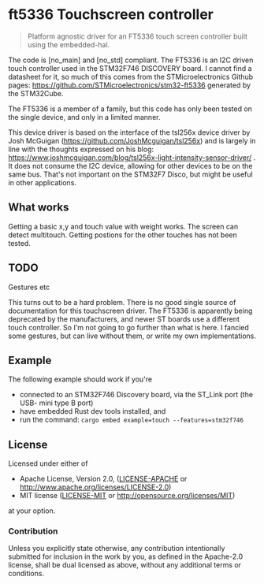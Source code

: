 # ft5336 Touchscreen controller 
<!-- [![Docs](https://img.shields.io/crates/v/tsl256x.svg)](https://crates.io/crates/tsl256x) [![Docs](https://docs.rs/tsl256x/badge.svg)](https://docs.rs/tsl256x) -->

> Platform agnostic driver for an FT5336 touch screen controller built using the embedded-hal. 

The code is [no_main] and [no_std] compliant. The FT5336 is an I2C driven touch controller used in the STM32F746 DISCOVERY board. I cannot find a datasheet for it, so much of this comes from the STMicroelectronics Github pages: https://github.com/STMicroelectronics/stm32-ft5336 generated by the STM32Cube.

The FT5336 is a member of a family, but this code has only been tested on the single device, and only in a limited manner.

This device driver is based on the interface of the tsl256x device driver by Josh McGuigan (https://github.com/JoshMcguigan/tsl256x) and is largely in line with the thoughts expressed on his blog: https://www.joshmcguigan.com/blog/tsl256x-light-intensity-sensor-driver/ . It does not consume the I2C device, allowing for other devices to be on the same bus. That's not important on the STM32F7 Disco, but might be useful in other applications.


## What works

Getting a basic x,y and touch value with weight works. The screen can detect multitouch. Getting postions for the other touches has not been tested.

## TODO

Gestures etc

This turns out to be a hard problem. There is no good single source of documentation for this touchscreen driver. The FT5336 is apparently being deprecated by the manufacturers, and newer ST boards use a different touch controller. So I'm not going to go further than what is here. I fancied some gestures, but can live without them, or write my own implementations.

## Example
The following example should work if you're 
- connected to an STM32F746 Discovery board, via the ST_Link port (the USB- mini type B port) 
- have embedded Rust dev tools installed, and
- run the command: ```cargo embed example=touch --features=stm32f746```

<!-- ```rust
#![no_main]
#![no_std]

use cortex_m_rt::entry;

#[allow(unused_imports)]
use panic_semihosting;

use rtt_target::{rprintln, rtt_init_print};

use stm32f7xx_hal::{
    delay::Delay,
    i2c::{BlockingI2c, Mode},
    pac::{self},
    prelude::*,
    rcc::{HSEClock, HSEClockMode, Rcc},
};

use ft5336;

#[entry]
fn main() -> ! {
    rtt_init_print!();
    rprintln!("Started");

    let perif = pac::Peripherals::take().unwrap();
    let cp = cortex_m::Peripherals::take().unwrap();

    let mut rcc: Rcc = perif.RCC.constrain();

    let clocks = rcc
        .cfgr
        .hse(HSEClock::new(25_000_000.Hz(), HSEClockMode::Bypass))
        .sysclk(216_000_000.Hz())
        .hclk(216_000_000.Hz())
        .freeze();
    let mut delay = Delay::new(cp.SYST, clocks);

    rprintln!("Connecting to I2c");
    let gpioh = perif.GPIOH.split();
    let scl = gpioh.ph7.into_alternate_open_drain::<4>(); //LCD_SCL
    let sda = gpioh.ph8.into_alternate_open_drain::<4>(); //LSD_SDA

    let mut i2c = BlockingI2c::i2c3(
        perif.I2C3,
        (scl, sda),
        Mode::fast(100_000_u32.Hz()),
        clocks,
        &mut rcc.apb1,
        10_000,
    );

    let mut touch = ft5336::Ft5336::new(&i2c, 0x38, &mut delay).unwrap();

    rprintln!("If nothing happens - touch the screen!");

    loop {
        let t = touch.detect_touch(&mut i2c);
        let mut num: u8 = 0;
        match t {
            Err(e) => rprintln!("Error {} from fetching number of touches", e),
            Ok(n) => {
                num = n;
                if num != 0 {
                    rprintln!("Number of touches: {}", num)
                };
            }
        }

        if num > 0 {
            let t = touch.get_touch(&mut i2c, 1);
            match t {
                Err(_e) => rprintln!("Error fetching touch data"),
                Ok(n) => rprintln!(
                    "Touch: {:>3}x{:>3} - weight: {:>3} misc: {}",
                    n.x,
                    n.y,
                    n.weight,
                    n.misc
                ),
            }
        }
    }
}
``` -->
    
## License

Licensed under either of

 * Apache License, Version 2.0, ([LICENSE-APACHE](LICENSE-APACHE) or http://www.apache.org/licenses/LICENSE-2.0)
 * MIT license ([LICENSE-MIT](LICENSE-MIT) or http://opensource.org/licenses/MIT)

at your option.

### Contribution

Unless you explicitly state otherwise, any contribution intentionally submitted
for inclusion in the work by you, as defined in the Apache-2.0 license, shall be dual licensed as above, without any
additional terms or conditions.
